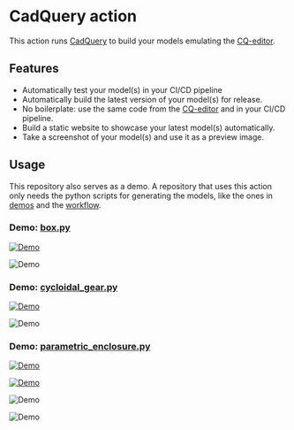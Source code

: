 # CadQuery action

This action runs [CadQuery](https://github.com/CadQuery/cadquery) to build your models emulating
the [CQ-editor](https://github.com/CadQuery/CQ-editor).

## Features

- Automatically test your model(s) in your CI/CD pipeline
- Automatically build the latest version of your model(s) for release.
- No boilerplate: use the same code from the [CQ-editor](https://github.com/CadQuery/CQ-editor) and in your CI/CD
  pipeline.
- Build a static website to showcase your latest model(s) automatically.
- Take a screenshot of your model(s) and use it as a preview image.

## Usage

This repository also serves as a demo. A repository that uses this action only needs the python scripts for generating
the models, like the ones in [demos](demos) and the [workflow](.github/workflows/ci.yml).

### Demo: [box.py](demos/box.py)

[![Demo](https://yeicor.github.io/cadquery-action/models/demos/box/simple_box.png)](https://yeicor.github.io/cadquery-action/?model=models/demos/box/simple_box.gltf)

![Demo](https://yeicor.github.io/cadquery-action/models/demos/box/simple_box.svg)

### Demo: [cycloidal_gear.py](demos/cycloidal_gear.py)

[![Demo](https://yeicor.github.io/cadquery-action/models/demos/cycloidal_gear/cycloidal_gear.png)](https://yeicor.github.io/cadquery-action/?model=models/demos/cycloidal_gear/cycloidal_gear.gltf)

![Demo](https://yeicor.github.io/cadquery-action/models/demos/cycloidal_gear/cycloidal_gear.svg)

### Demo: [parametric_enclosure.py](demos/parametric_enclosure.py)

[![Demo](https://yeicor.github.io/cadquery-action/models/demos/parametric_enclosure/topOfLid.png)](https://yeicor.github.io/cadquery-action/?model=models/demos/parametric_enclosure/topOfLid.gltf)

[![Demo](https://yeicor.github.io/cadquery-action/models/demos/parametric_enclosure/debug-bottom.png)](https://yeicor.github.io/cadquery-action/?model=models/demos/parametric_enclosure/debug-bottom.gltf)

![Demo](https://yeicor.github.io/cadquery-action/models/demos/parametric_enclosure/topOfLid.svg)

![Demo](https://yeicor.github.io/cadquery-action/models/demos/parametric_enclosure/debug-bottom.svg)
